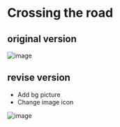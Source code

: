 # Crossing the road
## original version

![image](https://github.com/hamdrew-jl/python_notebook/assets/141601957/c6945c95-017d-4884-972e-24e9b76c6d59)

## revise version

* Add bg picture
* Change image icon
  
![image](https://github.com/hamdrew-jl/python_notebook/assets/141601957/ae77cfb7-491f-4077-a66e-87b80d6595a7)

